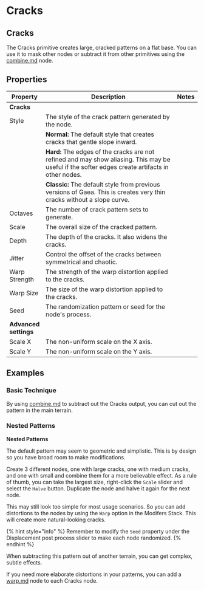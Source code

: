 # Cracks

## Cracks

The Cracks primitive creates large, cracked patterns on a flat base. You can use it to mask other nodes or subtract it from other primitives using the [combine.md](../../utility/routing/combine.md "mention") node.





## Properties

<table><thead><tr><th>Property</th><th width="374">Description</th><th>Notes</th></tr></thead><tbody><tr><td><strong>Cracks</strong></td><td></td><td></td></tr><tr><td>Style</td><td>The style of the crack pattern generated by the node.</td><td></td></tr><tr><td></td><td><strong>Normal:</strong> The default style that creates cracks that gentle slope inward.</td><td></td></tr><tr><td></td><td><strong>Hard:</strong> The edges of the cracks are not refined and may show aliasing. This may be useful if the softer edges create artifacts in other nodes.</td><td></td></tr><tr><td></td><td><strong>Classic:</strong> The default style from previous versions of Gaea. This is creates very thin cracks without a slope curve.</td><td></td></tr><tr><td>Octaves</td><td>The number of crack pattern sets to generate.</td><td></td></tr><tr><td>Scale</td><td>The overall size of the cracked pattern.</td><td></td></tr><tr><td>Depth</td><td>The depth of the cracks. It also widens the cracks.</td><td></td></tr><tr><td>Jitter</td><td>Control the offset of the cracks between symmetrical and chaotic.</td><td></td></tr><tr><td>Warp Strength</td><td>The strength of the warp distortion applied to the cracks.</td><td></td></tr><tr><td>Warp Size</td><td>The size of the warp distortion applied to the cracks.</td><td></td></tr><tr><td>Seed</td><td>The randomization pattern or seed for the node's process.</td><td></td></tr><tr><td><strong>Advanced settings</strong></td><td></td><td></td></tr><tr><td>Scale X</td><td>The non-uniform scale on the X axis.</td><td></td></tr><tr><td>Scale Y</td><td>The non-uniform scale on the Y axis.</td><td></td></tr></tbody></table>

## Examples

### Basic Technique

By using [combine.md](../../utility/routing/combine.md "mention") to subtract out the Cracks output, you can cut out the pattern in the main terrain.



### Nested Patterns

**Nested Patterns**

The default pattern may seem to geometric and simplistic. This is by design so you have broad room to make modifications.

Create 3 different nodes, one with large cracks, one with medium cracks, and one with small and combine them for a more believable effect. As a rule of thumb, you can take the largest size, right-click the `Scale` slider and select the `Halve` button. Duplicate the node and halve it again for the next node.

This may still look too simple for most usage scenarios. So you can add distortions to the nodes by using the `Warp` option in the Modifers Stack. This will create more natural-looking cracks.

{% hint style="info" %}
Remember to modify the `Seed` property under the Displacement post process slider to make each node randomized.
{% endhint %}

When subtracting this pattern out of another terrain, you can get complex, subtle effects.

If you need more elaborate distortions in your patterns, you can add a [warp.md](../../modify/warp/warp.md "mention") node to each Cracks node.
